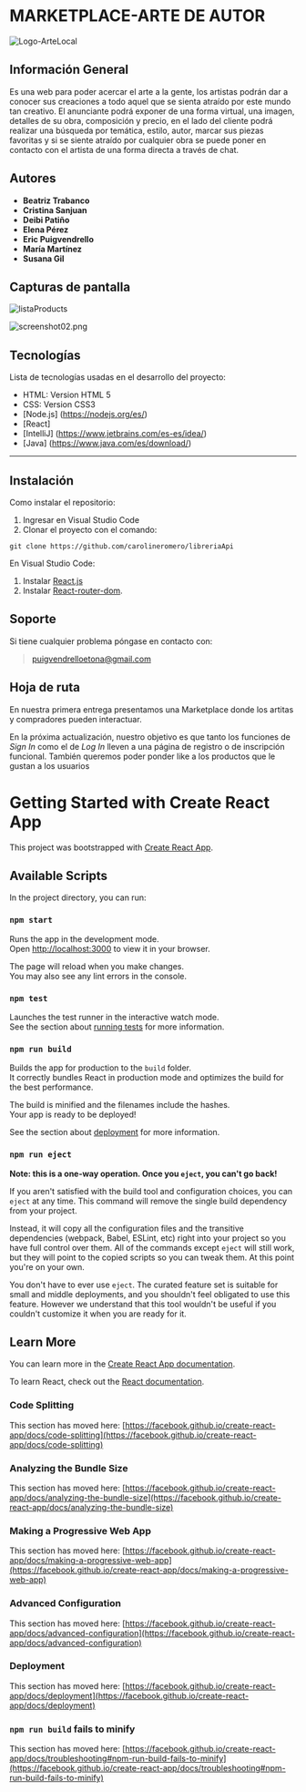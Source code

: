 # MARKETPLACE-ARTE DE AUTOR
![Logo-ArteLocal](./src/img/logo_AA-b.png)

## Información General

Es una web para poder acercar el arte a la gente, los artistas podrán dar a conocer sus creaciones a todo aquel que se sienta atraído por este mundo tan creativo. El anunciante podrá exponer de una forma virtual, una imagen, detalles de su obra, composición y precio,  en el lado del cliente podrá realizar una búsqueda por temática, estilo, autor, marcar sus piezas favoritas y si se siente atraído por cualquier obra se puede poner en contacto con el artista de una forma directa a través de chat.

## Autores

* **Beatriz Trabanco**
* **Cristina Sanjuan**
* **Deibi Patiño** 
* **Elena Pérez**
* **Eric Puigvendrello** 
* **María Martínez** 
* **Susana Gil**

## Capturas de pantalla

![listaProducts](/src/img/VersionDesktop8%20Lista%20Productos.png)

![screenshot02.png](/src/img/versionmovil1.png)




## Tecnologías
Lista de tecnologías usadas en el desarrollo del proyecto:
* HTML: Version HTML 5 
* CSS: Version CSS3
* [Node.js] (https://nodejs.org/es/)
* [React] 
* [IntelliJ] (https://www.jetbrains.com/es-es/idea/) 
* [Java] (https://www.java.com/es/download/)


***
## Instalación
Como instalar el repositorio:

1. Ingresar en Visual Studio Code
2.  Clonar el proyecto con el comando: 
 ``` 
git clone https://github.com/carolineromero/libreriaApi
```
En Visual Studio Code:
1. Instalar [React.js](https://es.reactjs.org/)
2. Instalar [React-router-dom](https://reactrouter.com/).



## Soporte
Si tiene cualquier problema póngase en contacto con: 
> puigvendrelloetona@gmail.com

## Hoja de ruta

En nuestra primera entrega presentamos una Marketplace donde los artitas y compradores pueden interactuar.



En la próxima actualización, nuestro objetivo es que tanto los funciones de *Sign In* como el de *Log In* lleven a una página de registro o de inscripción funcional. También queremos poder ponder like a los productos que le gustan a los usuarios





# Getting Started with Create React App

This project was bootstrapped with [Create React App](https://github.com/facebook/create-react-app).

## Available Scripts

In the project directory, you can run:

### `npm start`

Runs the app in the development mode.\
Open [http://localhost:3000](http://localhost:3000) to view it in your browser.

The page will reload when you make changes.\
You may also see any lint errors in the console.

### `npm test`

Launches the test runner in the interactive watch mode.\
See the section about [running tests](https://facebook.github.io/create-react-app/docs/running-tests) for more information.

### `npm run build`

Builds the app for production to the `build` folder.\
It correctly bundles React in production mode and optimizes the build for the best performance.

The build is minified and the filenames include the hashes.\
Your app is ready to be deployed!

See the section about [deployment](https://facebook.github.io/create-react-app/docs/deployment) for more information.

### `npm run eject`

**Note: this is a one-way operation. Once you `eject`, you can't go back!**

If you aren't satisfied with the build tool and configuration choices, you can `eject` at any time. This command will remove the single build dependency from your project.

Instead, it will copy all the configuration files and the transitive dependencies (webpack, Babel, ESLint, etc) right into your project so you have full control over them. All of the commands except `eject` will still work, but they will point to the copied scripts so you can tweak them. At this point you're on your own.

You don't have to ever use `eject`. The curated feature set is suitable for small and middle deployments, and you shouldn't feel obligated to use this feature. However we understand that this tool wouldn't be useful if you couldn't customize it when you are ready for it.

## Learn More

You can learn more in the [Create React App documentation](https://facebook.github.io/create-react-app/docs/getting-started).

To learn React, check out the [React documentation](https://reactjs.org/).

### Code Splitting

This section has moved here: [https://facebook.github.io/create-react-app/docs/code-splitting](https://facebook.github.io/create-react-app/docs/code-splitting)

### Analyzing the Bundle Size

This section has moved here: [https://facebook.github.io/create-react-app/docs/analyzing-the-bundle-size](https://facebook.github.io/create-react-app/docs/analyzing-the-bundle-size)

### Making a Progressive Web App

This section has moved here: [https://facebook.github.io/create-react-app/docs/making-a-progressive-web-app](https://facebook.github.io/create-react-app/docs/making-a-progressive-web-app)

### Advanced Configuration

This section has moved here: [https://facebook.github.io/create-react-app/docs/advanced-configuration](https://facebook.github.io/create-react-app/docs/advanced-configuration)

### Deployment

This section has moved here: [https://facebook.github.io/create-react-app/docs/deployment](https://facebook.github.io/create-react-app/docs/deployment)

### `npm run build` fails to minify

This section has moved here: [https://facebook.github.io/create-react-app/docs/troubleshooting#npm-run-build-fails-to-minify](https://facebook.github.io/create-react-app/docs/troubleshooting#npm-run-build-fails-to-minify)
